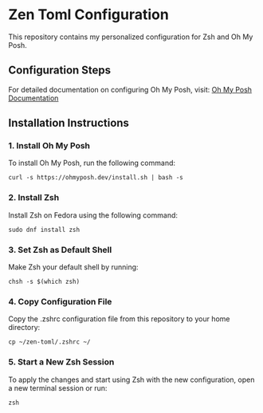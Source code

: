 # Zen Toml Configuration

This repository contains my personalized configuration for Zsh and Oh My Posh.

## Configuration Steps

For detailed documentation on configuring Oh My Posh, visit:
[Oh My Posh Documentation](https://ohmyposh.dev/docs/)

## Installation Instructions

### 1. Install Oh My Posh

To install Oh My Posh, run the following command:

```
curl -s https://ohmyposh.dev/install.sh | bash -s
```

### 2. Install Zsh
Install Zsh on Fedora using the following command:

```
sudo dnf install zsh
```

### 3. Set Zsh as Default Shell
Make Zsh your default shell by running:

```
chsh -s $(which zsh)
```

### 4. Copy Configuration File
Copy the .zshrc configuration file from this repository to your home directory:

```
cp ~/zen-toml/.zshrc ~/
```

### 5. Start a New Zsh Session
To apply the changes and start using Zsh with the new configuration, open a new terminal session or run:

```
zsh
```


